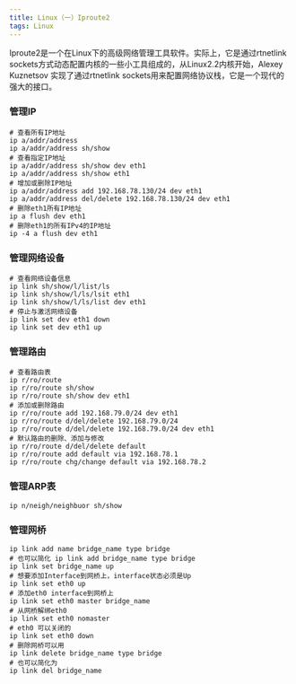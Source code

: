 ```yaml
---
title: Linux（一）Iproute2
tags: Linux
---
```


Iproute2是一个在Linux下的高级网络管理工具软件。实际上，它是通过rtnetlink sockets方式动态配置内核的一些小工具组成的，从Linux2.2内核开始，Alexey Kuznetsov 实现了通过rtnetlink sockets用来配置网络协议栈，它是一个现代的强大的接口。

### 管理IP

```shell
# 查看所有IP地址
ip a/addr/address
ip a/addr/address sh/show
# 查看指定IP地址
ip a/addr/address sh/show dev eth1
ip a/addr/address sh/show eth1
# 增加或删除IP地址
ip a/addr/address add 192.168.78.130/24 dev eth1
ip a/addr/address del/delete 192.168.78.130/24 dev eth1
# 删除eth1所有IP地址
ip a flush dev eth1
# 删除eth1的所有IPv4的IP地址
ip -4 a flush dev eth1
```

### 管理网络设备

```shell
# 查看网络设备信息
ip link sh/show/l/list/ls
ip link sh/show/l/ls/lsit eth1
ip link sh/show/l/ls/list dev eth1
# 停止与激活网络设备
ip link set dev eth1 down
ip link set dev eth1 up
```

### 管理路由

```shell
# 查看路由表
ip r/ro/route
ip r/ro/route sh/show
ip r/ro/route sh/show dev eth1
# 添加或删除路由
ip r/ro/route add 192.168.79.0/24 dev eth1
ip r/ro/route d/del/delete 192.168.79.0/24
ip r/ro/route d/del/delete 192.168.79.0/24 dev eth1
# 默认路由的删除、添加与修改
ip r/ro/route d/del/delete default
ip r/ro/route add default via 192.168.78.1
ip r/ro/route chg/change default via 192.168.78.2
```

### 管理ARP表

```shell
ip n/neigh/neighbuor sh/show
```

### 管理网桥

```shell
ip link add name bridge_name type bridge
# 也可以简化 ip link add bridge_name type bridge
ip link set bridge_name up
# 想要添加Interface到网桥上，interface状态必须是Up
ip link set eth0 up
# 添加eth0 interface到网桥上
ip link set eth0 master bridge_name
# 从网桥解绑eth0
ip link set eth0 nomaster
# eth0 可以关闭的
ip link set eth0 down
# 删除网桥可以用
ip link delete bridge_name type bridge
# 也可以简化为
ip link del bridge_name
```
